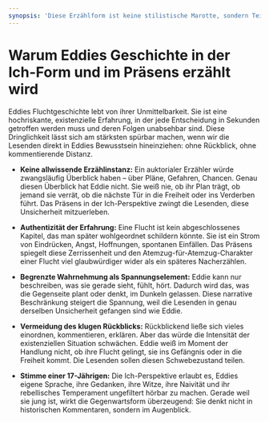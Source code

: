 ```yaml
---
synopsis: 'Diese Erzählform ist keine stilistische Marotte, sondern Teil der Dramaturgie. Sie ist die ehrlichste Möglichkeit, den Ausnahmezustand einer Flucht erfahrbar zu machen – ohne Schutz durch Wissen, ohne spätere Abgeklärtheit, sondern roh, nah und unberechenbar.'
---
```

# Warum Eddies Geschichte in der Ich-Form und im Präsens erzählt wird

Eddies Fluchtgeschichte lebt von ihrer Unmittelbarkeit. Sie ist eine
hochriskante, existenzielle Erfahrung, in der jede Entscheidung in Sekunden
getroffen werden muss und deren Folgen unabsehbar sind. Diese Dringlichkeit
lässt sich am stärksten spürbar machen, wenn wir die Lesenden direkt in Eddies
Bewusstsein hineinziehen: ohne Rückblick, ohne kommentierende Distanz.

- **Keine allwissende Erzählinstanz:**
Ein auktorialer Erzähler würde zwangsläufig Überblick haben – über Pläne,
Gefahren, Chancen. Genau diesen Überblick hat Eddie nicht. Sie weiß nie, ob ihr
Plan trägt, ob jemand sie verrät, ob die nächste Tür in die Freiheit oder ins
Verderben führt. Das Präsens in der Ich-Perspektive zwingt die Lesenden, diese
Unsicherheit mitzuerleben.

- **Authentizität der Erfahrung:**
Eine Flucht ist kein abgeschlossenes Kapitel, das man später wohlgeordnet
schildern könnte. Sie ist ein Strom von Eindrücken, Angst, Hoffnungen, spontanen
Einfällen. Das Präsens spiegelt diese Zerrissenheit und den
Atemzug-für-Atemzug-Charakter einer Flucht viel glaubwürdiger wider als ein
späteres Nacherzählen.

- **Begrenzte Wahrnehmung als Spannungselement:**
Eddie kann nur beschreiben, was sie gerade sieht, fühlt, hört. Dadurch wird das,
was die Gegenseite plant oder denkt, im Dunkeln gelassen. Diese narrative
Beschränkung steigert die Spannung, weil die Lesenden in genau derselben
Unsicherheit gefangen sind wie Eddie.

- **Vermeidung des klugen Rückblicks:**
Rückblickend ließe sich vieles einordnen, kommentieren, erklären. Aber das würde
die Intensität der existenziellen Situation schwächen. Eddie weiß im Moment der
Handlung nicht, ob ihre Flucht gelingt, sie ins Gefängnis oder in die Freiheit
kommt. Die Lesenden sollen diesen Schwebezustand teilen.

- **Stimme einer 17-Jährigen:**
Die Ich-Perspektive erlaubt es, Eddies eigene Sprache, ihre Gedanken, ihre
Witze, ihre Naivität und ihr rebellisches Temperament ungefiltert hörbar zu
machen. Gerade weil sie jung ist, wirkt die Gegenwartsform überzeugend: Sie
denkt nicht in historischen Kommentaren, sondern im Augenblick.
